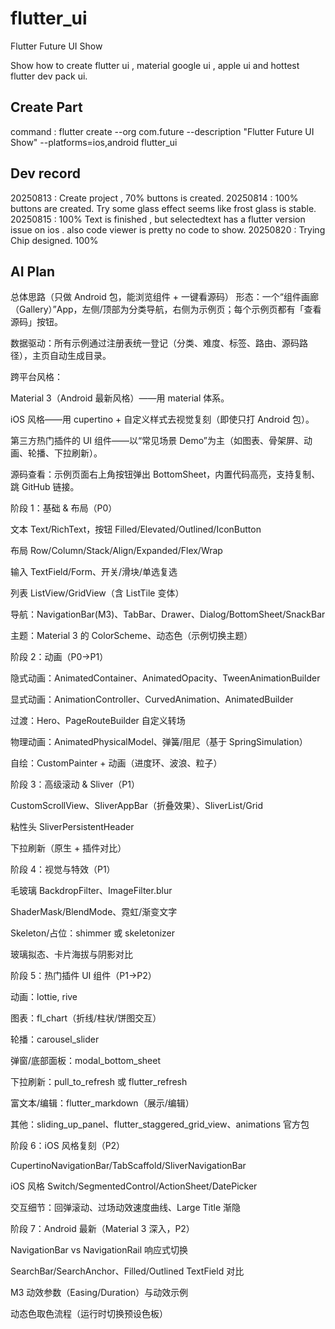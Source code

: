 # flutter_ui
Flutter Future UI Show

Show how to create flutter ui , material google ui , apple ui and hottest flutter dev pack ui.

## Create Part

command : flutter create --org com.future --description "Flutter Future UI Show" --platforms=ios,android flutter_ui


## Dev record
20250813 : Create project , 70% buttons is created.
20250814 : 100% buttons are created. Try some glass effect seems like frost glass is stable.
20250815 : 100% Text is finished , but selectedtext has a flutter version issue on ios . also code viewer is pretty no code to show.
20250820 : Trying Chip designed. 100%
 


## AI Plan
总体思路（只做 Android 包，能浏览组件 + 一键看源码）
形态：一个“组件画廊（Gallery）”App，左侧/顶部为分类导航，右侧为示例页；每个示例页都有「查看源码」按钮。

数据驱动：所有示例通过注册表统一登记（分类、难度、标签、路由、源码路径），主页自动生成目录。

跨平台风格：

Material 3（Android 最新风格）——用 material 体系。

iOS 风格——用 cupertino + 自定义样式去视觉复刻（即使只打 Android 包）。

第三方热门插件的 UI 组件——以“常见场景 Demo”为主（如图表、骨架屏、动画、轮播、下拉刷新）。

源码查看：示例页面右上角按钮弹出 BottomSheet，内置代码高亮，支持复制、跳 GitHub 链接。

阶段 1：基础 & 布局（P0）

文本 Text/RichText，按钮 Filled/Elevated/Outlined/IconButton

布局 Row/Column/Stack/Align/Expanded/Flex/Wrap

输入 TextField/Form、开关/滑块/单选复选

列表 ListView/GridView（含 ListTile 变体）

导航：NavigationBar(M3)、TabBar、Drawer、Dialog/BottomSheet/SnackBar

主题：Material 3 的 ColorScheme、动态色（示例切换主题）

阶段 2：动画（P0→P1）

隐式动画：AnimatedContainer、AnimatedOpacity、TweenAnimationBuilder

显式动画：AnimationController、CurvedAnimation、AnimatedBuilder

过渡：Hero、PageRouteBuilder 自定义转场

物理动画：AnimatedPhysicalModel、弹簧/阻尼（基于 SpringSimulation）

自绘：CustomPainter + 动画（进度环、波浪、粒子）

阶段 3：高级滚动 & Sliver（P1）

CustomScrollView、SliverAppBar（折叠效果）、SliverList/Grid

粘性头 SliverPersistentHeader

下拉刷新（原生 + 插件对比）

阶段 4：视觉与特效（P1）

毛玻璃 BackdropFilter、ImageFilter.blur

ShaderMask/BlendMode、霓虹/渐变文字

Skeleton/占位：shimmer 或 skeletonizer

玻璃拟态、卡片海拔与阴影对比

阶段 5：热门插件 UI 组件（P1→P2）

动画：lottie, rive

图表：fl_chart（折线/柱状/饼图交互）

轮播：carousel_slider

弹窗/底部面板：modal_bottom_sheet

下拉刷新：pull_to_refresh 或 flutter_refresh

富文本/编辑：flutter_markdown（展示/编辑）

其他：sliding_up_panel、flutter_staggered_grid_view、animations 官方包

阶段 6：iOS 风格复刻（P2）

CupertinoNavigationBar/TabScaffold/SliverNavigationBar

iOS 风格 Switch/SegmentedControl/ActionSheet/DatePicker

交互细节：回弹滚动、过场动效速度曲线、Large Title 渐隐

阶段 7：Android 最新（Material 3 深入，P2）

NavigationBar vs NavigationRail 响应式切换

SearchBar/SearchAnchor、Filled/Outlined TextField 对比

M3 动效参数（Easing/Duration）与动效示例

动态色取色流程（运行时切换预设色板）


